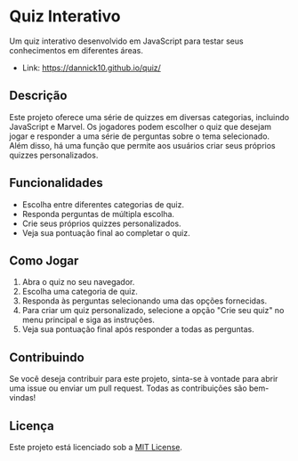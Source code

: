 # Quiz Interativo

Um quiz interativo desenvolvido em JavaScript para testar seus conhecimentos em diferentes áreas.
- Link: https://dannick10.github.io/quiz/

## Descrição

Este projeto oferece uma série de quizzes em diversas categorias, incluindo JavaScript e Marvel. Os jogadores podem escolher o quiz que desejam jogar e responder a uma série de perguntas sobre o tema selecionado. Além disso, há uma função que permite aos usuários criar seus próprios quizzes personalizados.

## Funcionalidades

- Escolha entre diferentes categorias de quiz.
- Responda perguntas de múltipla escolha.
- Crie seus próprios quizzes personalizados.
- Veja sua pontuação final ao completar o quiz.

## Como Jogar

1. Abra o quiz no seu navegador.
2. Escolha uma categoria de quiz.
3. Responda às perguntas selecionando uma das opções fornecidas.
4. Para criar um quiz personalizado, selecione a opção "Crie seu quiz" no menu principal e siga as instruções.
5. Veja sua pontuação final após responder a todas as perguntas.

## Contribuindo

Se você deseja contribuir para este projeto, sinta-se à vontade para abrir uma issue ou enviar um pull request. Todas as contribuições são bem-vindas!

## Licença

Este projeto está licenciado sob a [MIT License](LICENSE).
